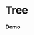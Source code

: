 # Tree

<script setup>
import { ref, shallowRef, triggerRef, watch, watchEffect, reactive, customRef, onMounted, toRef, computed, defineComponent } from 'vue'
import data from './MOCK_DATA.json'
import './styles.css'

import useDragDrop from './src/main'
import addClassesMiddleware  from './src/add-classes'
import indicatorMiddleware  from './src/indicator'
import autoScrollMiddleware  from './src/auto-scroll'
import dragImageMiddleware  from './src/drag-image'
import { moveTreeNodesById }  from './src/utils'


import  Tree  from './src/Tree.vue'

const root = ref({id: "root", children: data})
const container = ref(null)

onMounted(() => {
  useDragDrop(container.value, {
  dropPositionFn: ({ dragElement, dropElement }) => {
    const isDropElementParent =  !!dropElement.parentElement.querySelector('ul li')
    const isOwnChild = dragElement.parentElement.contains(dropElement)
    const isDropElementNested = !!dropElement.getAttribute('data-parent-id')
    return isOwnChild ? 'none' : isDropElementParent ? 'notAfter': 'all'
   },
  onDrop: ({dragElement, dropElement, selectedElements, position}) => {
    if(!dropElement){
      return
    }
    const index = parseInt(dropElement.getAttribute('data-index'))
    const dropElementId = dropElement.getAttribute('data-id')
    const toParentId = dropElement.getAttribute('data-parent-id') || 'root'
    const selectedIds = selectedElements.map((e) => e.getAttribute('data-id'))
    if(position == 'in') {
      moveTreeNodesById(root.value, dropElementId, selectedIds, 0)
    } else if (position === 'after'){
      moveTreeNodesById(root.value, toParentId, selectedIds, index + 1)
    } else if (position === 'before'){
      moveTreeNodesById(root.value, toParentId, selectedIds, index)
    }
  }},[addClassesMiddleware(), indicatorMiddleware(), autoScrollMiddleware(), dragImageMiddleware({minElements: 1})])
})
</script>


**Demo**

<div ref='container' >
<tree :node='root' :level='0' ></tree>
</div>

<style>

</style>


